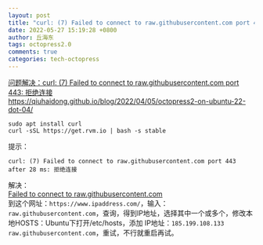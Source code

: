 ```yaml
---
layout: post
title: "curl: (7) Failed to connect to raw.githubusercontent.com port 443 after 28 ms: 拒绝连接"
date: 2022-05-27 15:19:28 +0800
author: 丘海东 
tags: octopress2.0
comments: true
categories: tech-octopress
---
```

[问题解决：curl: (7) Failed to connect to raw.githubusercontent.com port 443: 拒绝连接](https://blog.csdn.net/u014375643/article/details/115826506)  
https://qiuhaidong.github.io/blog/2022/04/05/octopress2-on-ubuntu-22-dot-04/  
```
sudo apt install curl
curl -sSL https://get.rvm.io | bash -s stable
```
提示：  
```
curl: (7) Failed to connect to raw.githubusercontent.com port 443 after 28 ms: 拒绝连接
```
解决：  
[Failed to connect to raw.githubusercontent.com](https://blog.csdn.net/u014375643/article/details/115826506)  
到这个网址：`https://www.ipaddress.com/`，输入：`raw.githubusercontent.com`，查询，得到IP地址，选择其中一个或多个，修改本地HOSTS：Ubuntu下打开/etc/hosts，添加 IP地址：`185.199.108.133 raw.githubusercontent.com`，重试，不行就重启再试。  

